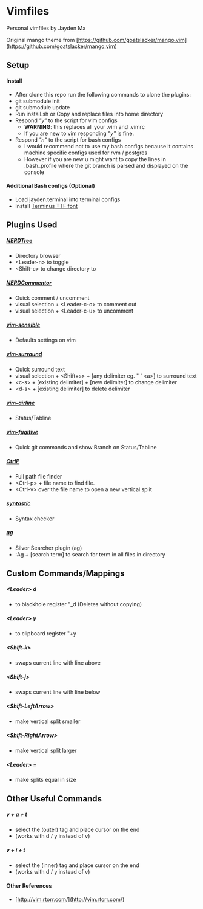 # Vimfiles
Personal vimfiles by Jayden Ma

Original mango theme from [https://github.com/goatslacker/mango.vim](https://github.com/goatslacker/mango.vim)


## Setup
#### Install
- After clone this repo run the following commands to clone the plugins:
- git submodule init
- git submodule update
- Run install.sh or Copy and replace files into home directory
- Respond *"y"* to the script for vim configs
	- **WARNING**: this replaces all your .vim and .vimrc
	- If you are new to vim responding *"y"* is fine.
- Respond *"n"* to the script for bash configs
	- I would recommend not to use my bash configs because it contains machine specific configs used for rvm / postgres
	- However if you are new u might want to copy the lines in .bash_profile where the git branch is parsed and displayed on the console
 
#### Additional Bash configs (Optional)
- Load jayden.terminal into terminal configs
- Install [Terminus TTF font](http://files.ax86.net/terminus-ttf/)


## Plugins Used
##### [NERDTree](https://github.com/scrooloose/nerdtree)
- Directory browser
- &lt;Leader-n&gt; to toggle
- &lt;Shift-c&gt; to change directory to

##### [NERDCommentor](https://github.com/scrooloose/nerdcommenter)
- Quick comment / uncomment
- visual selection + &lt;Leader-c-c&gt; to comment out
- visual selection + &lt;Leader-c-u&gt; to uncomment

##### [vim-sensible](https://github.com/tpope/vim-sensible)
- Defaults settings on vim

##### [vim-surround](https://github.com/tpope/vim-surround)
- Quick surround text
- visual selection + &lt;Shift+s&gt; + [any delimiter eg. " ' &lt;a&gt;] to surround text
- &lt;c-s&gt; + [existing delimiter] + [new delimiter] to change delimiter
- &lt;d-s&gt; + [existing delimiter] to delete delimiter

##### [vim-airline](https://github.com/bling/vim-airline)
- Status/Tabline

##### [vim-fugitive](https://github.com/tpope/vim-fugitive)
- Quick git commands and show Branch on Status/Tabline

##### [CtrlP](https://github.com/kien/ctrlp.vim)
- Full path file finder
- &lt;Ctrl-p&gt; + file name to find file. 
- &lt;Ctrl-v&gt; over the file name to open a new vertical split

##### [syntastic](https://github.com/scrooloose/syntastic)
- Syntax checker

##### [ag](https://github.com/rking/ag.vim)
- Silver Searcher plugin (ag)
- :Ag + [search term] to search for term in all files in directory


## Custom Commands/Mappings
##### \<Leader\> d
- to blackhole register "\_d (Deletes without copying)

##### \<Leader\> y
- to clipboard register "+y

##### \<Shift-k\>
- swaps current line with line above

##### \<Shift-j\>
- swaps current line with line below

##### \<Shift-LeftArrow\>
- make vertical split smaller

##### \<Shift-RightArrow\>
- make vertical split larger 

##### \<Leader\> =
- make splits equal in size 


## Other Useful Commands
##### v + a + t
- select the (outer) tag and place cursor on the end
- (works with d / y instead of v)

##### v + i + t
- select the (inner) tag and place cursor on the end
- (works with d / y instead of v)

#### Other References
- [http://vim.rtorr.com/](http://vim.rtorr.com/)
